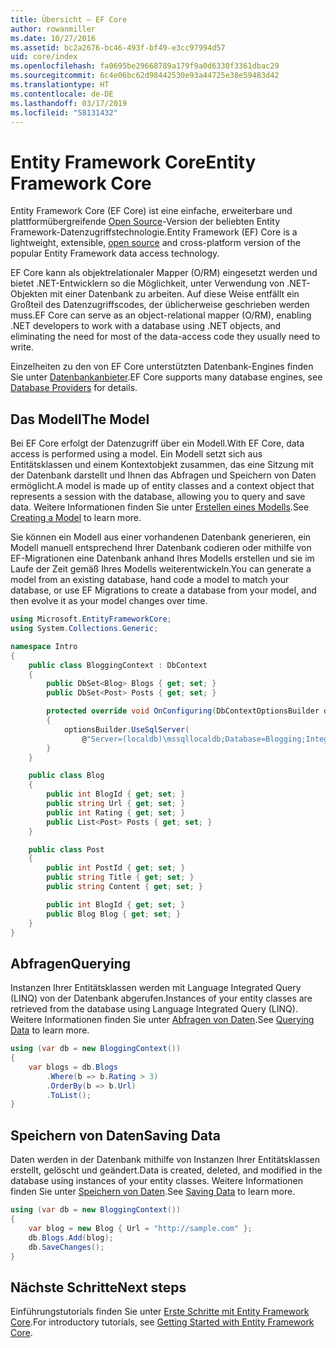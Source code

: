 ```yaml
---
title: Übersicht – EF Core
author: rowanmiller
ms.date: 10/27/2016
ms.assetid: bc2a2676-bc46-493f-bf49-e3cc97994d57
uid: core/index
ms.openlocfilehash: fa0695be29668789a179f9a0d6330f3361dbac29
ms.sourcegitcommit: 6c4e06bc62d98442530e93a44725e38e59483d42
ms.translationtype: HT
ms.contentlocale: de-DE
ms.lasthandoff: 03/17/2019
ms.locfileid: "58131432"
---
```

# <a name="entity-framework-core"></a><span data-ttu-id="a29ee-102">Entity Framework Core</span><span class="sxs-lookup"><span data-stu-id="a29ee-102">Entity Framework Core</span></span>

<span data-ttu-id="a29ee-103">Entity Framework Core (EF Core) ist eine einfache, erweiterbare und plattformübergreifende [Open Source](https://github.com/aspnet/EntityFrameworkCore)-Version der beliebten Entity Framework-Datenzugriffstechnologie.</span><span class="sxs-lookup"><span data-stu-id="a29ee-103">Entity Framework (EF) Core is a lightweight, extensible, [open source](https://github.com/aspnet/EntityFrameworkCore) and cross-platform version of the popular Entity Framework data access technology.</span></span>

<span data-ttu-id="a29ee-104">EF Core kann als objektrelationaler Mapper (O/RM) eingesetzt werden und bietet .NET-Entwicklern so die Möglichkeit, unter Verwendung von .NET-Objekten mit einer Datenbank zu arbeiten. Auf diese Weise entfällt ein Großteil des Datenzugriffscodes, der üblicherweise geschrieben werden muss.</span><span class="sxs-lookup"><span data-stu-id="a29ee-104">EF Core can serve as an object-relational mapper (O/RM), enabling .NET developers to work with a database using .NET objects, and eliminating the need for most of the data-access code they usually need to write.</span></span>

<span data-ttu-id="a29ee-105">Einzelheiten zu den von EF Core unterstützten Datenbank-Engines finden Sie unter [Datenbankanbieter](providers/index.md).</span><span class="sxs-lookup"><span data-stu-id="a29ee-105">EF Core supports many database engines, see [Database Providers](providers/index.md) for details.</span></span>

## <a name="the-model"></a><span data-ttu-id="a29ee-106">Das Modell</span><span class="sxs-lookup"><span data-stu-id="a29ee-106">The Model</span></span>

<span data-ttu-id="a29ee-107">Bei EF Core erfolgt der Datenzugriff über ein Modell.</span><span class="sxs-lookup"><span data-stu-id="a29ee-107">With EF Core, data access is performed using a model.</span></span> <span data-ttu-id="a29ee-108">Ein Modell setzt sich aus Entitätsklassen und einem Kontextobjekt zusammen, das eine Sitzung mit der Datenbank darstellt und Ihnen das Abfragen und Speichern von Daten ermöglicht.</span><span class="sxs-lookup"><span data-stu-id="a29ee-108">A model is made up of entity classes and a context object that represents a session with the database, allowing you to query and save data.</span></span> <span data-ttu-id="a29ee-109">Weitere Informationen finden Sie unter [Erstellen eines Modells](modeling/index.md).</span><span class="sxs-lookup"><span data-stu-id="a29ee-109">See [Creating a Model](modeling/index.md) to learn more.</span></span>

<span data-ttu-id="a29ee-110">Sie können ein Modell aus einer vorhandenen Datenbank generieren, ein Modell manuell entsprechend Ihrer Datenbank codieren oder mithilfe von EF-Migrationen eine Datenbank anhand Ihres Modells erstellen und sie im Laufe der Zeit gemäß Ihres Modells weiterentwickeln.</span><span class="sxs-lookup"><span data-stu-id="a29ee-110">You can generate a model from an existing database, hand code a model to match your database, or use EF Migrations to create a database from your model, and then evolve it as your model changes over time.</span></span>

``` csharp
using Microsoft.EntityFrameworkCore;
using System.Collections.Generic;

namespace Intro
{
    public class BloggingContext : DbContext
    {
        public DbSet<Blog> Blogs { get; set; }
        public DbSet<Post> Posts { get; set; }

        protected override void OnConfiguring(DbContextOptionsBuilder optionsBuilder)
        {
            optionsBuilder.UseSqlServer(
                @"Server=(localdb)\mssqllocaldb;Database=Blogging;Integrated Security=True");
        }
    }

    public class Blog
    {
        public int BlogId { get; set; }
        public string Url { get; set; }
        public int Rating { get; set; }
        public List<Post> Posts { get; set; }
    }

    public class Post
    {
        public int PostId { get; set; }
        public string Title { get; set; }
        public string Content { get; set; }

        public int BlogId { get; set; }
        public Blog Blog { get; set; }
    }
}
```

## <a name="querying"></a><span data-ttu-id="a29ee-111">Abfragen</span><span class="sxs-lookup"><span data-stu-id="a29ee-111">Querying</span></span>

<span data-ttu-id="a29ee-112">Instanzen Ihrer Entitätsklassen werden mit Language Integrated Query (LINQ) von der Datenbank abgerufen.</span><span class="sxs-lookup"><span data-stu-id="a29ee-112">Instances of your entity classes are retrieved from the database using Language Integrated Query (LINQ).</span></span> <span data-ttu-id="a29ee-113">Weitere Informationen finden Sie unter [Abfragen von Daten](querying/index.md).</span><span class="sxs-lookup"><span data-stu-id="a29ee-113">See [Querying Data](querying/index.md) to learn more.</span></span>

``` csharp
using (var db = new BloggingContext())
{
    var blogs = db.Blogs
        .Where(b => b.Rating > 3)
        .OrderBy(b => b.Url)
        .ToList();
}
```

## <a name="saving-data"></a><span data-ttu-id="a29ee-114">Speichern von Daten</span><span class="sxs-lookup"><span data-stu-id="a29ee-114">Saving Data</span></span>

<span data-ttu-id="a29ee-115">Daten werden in der Datenbank mithilfe von Instanzen Ihrer Entitätsklassen erstellt, gelöscht und geändert.</span><span class="sxs-lookup"><span data-stu-id="a29ee-115">Data is created, deleted, and modified in the database using instances of your entity classes.</span></span> <span data-ttu-id="a29ee-116">Weitere Informationen finden Sie unter [Speichern von Daten](saving/index.md).</span><span class="sxs-lookup"><span data-stu-id="a29ee-116">See [Saving Data](saving/index.md) to learn more.</span></span>

``` csharp
using (var db = new BloggingContext())
{
    var blog = new Blog { Url = "http://sample.com" };
    db.Blogs.Add(blog);
    db.SaveChanges();
}
```

## <a name="next-steps"></a><span data-ttu-id="a29ee-117">Nächste Schritte</span><span class="sxs-lookup"><span data-stu-id="a29ee-117">Next steps</span></span>

<span data-ttu-id="a29ee-118">Einführungstutorials finden Sie unter [Erste Schritte mit Entity Framework Core](get-started/index.md).</span><span class="sxs-lookup"><span data-stu-id="a29ee-118">For introductory tutorials, see [Getting Started with Entity Framework Core](get-started/index.md).</span></span>

